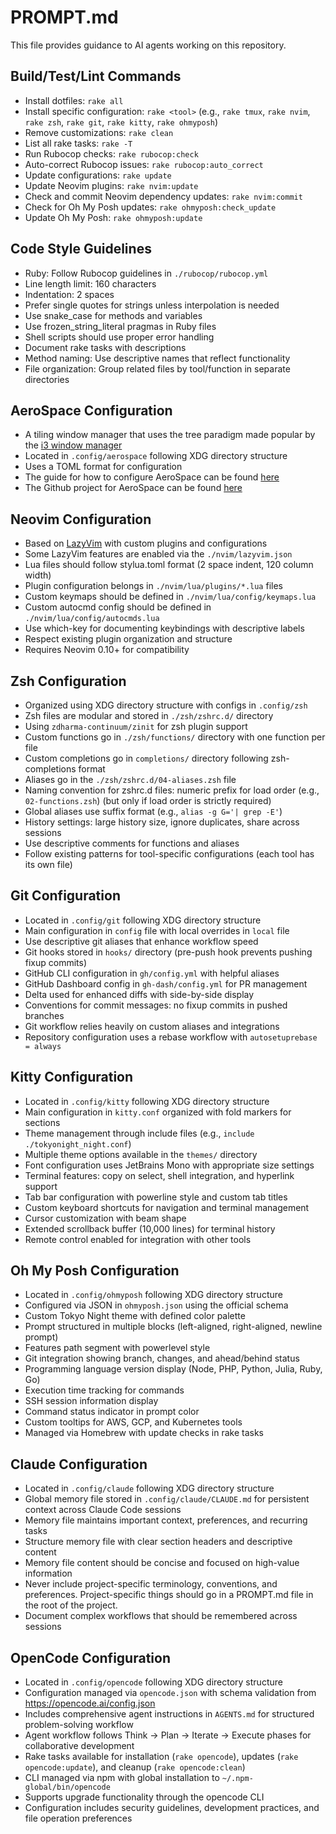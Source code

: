 # PROMPT.md

This file provides guidance to AI agents working on this repository.

## Build/Test/Lint Commands

- Install dotfiles: `rake all`
- Install specific configuration: `rake <tool>` (e.g., `rake tmux`, `rake nvim`, `rake zsh`, `rake git`, `rake kitty`, `rake ohmyposh`)
- Remove customizations: `rake clean`
- List all rake tasks: `rake -T`
- Run Rubocop checks: `rake rubocop:check`
- Auto-correct Rubocop issues: `rake rubocop:auto_correct`
- Update configurations: `rake update`
- Update Neovim plugins: `rake nvim:update`
- Check and commit Neovim dependency updates: `rake nvim:commit`
- Check for Oh My Posh updates: `rake ohmyposh:check_update`
- Update Oh My Posh: `rake ohmyposh:update`

## Code Style Guidelines

- Ruby: Follow Rubocop guidelines in `./rubocop/rubocop.yml`
- Line length limit: 160 characters
- Indentation: 2 spaces
- Prefer single quotes for strings unless interpolation is needed
- Use snake_case for methods and variables
- Use frozen_string_literal pragmas in Ruby files
- Shell scripts should use proper error handling
- Document rake tasks with descriptions
- Method naming: Use descriptive names that reflect functionality
- File organization: Group related files by tool/function in separate directories

## AeroSpace Configuration

- A tiling window manager that uses the tree paradigm made popular by the [i3 window manager](https://i3wm.org/)
- Located in `.config/aerospace` following XDG directory structure
- Uses a TOML format for configuration
- The guide for how to configure AeroSpace can be found [here](https://nikitabobko.github.io/AeroSpace/guide)
- The Github project for AeroSpace can be found [here](https://github.com/nikitabobko/AeroSpace)

## Neovim Configuration

- Based on [LazyVim](https://www.lazyvim.org/) with custom plugins and configurations
- Some LazyVim features are enabled via the `./nvim/lazyvim.json`
- Lua files should follow stylua.toml format (2 space indent, 120 column width)
- Plugin configuration belongs in `./nvim/lua/plugins/*.lua` files
- Custom keymaps should be defined in `./nvim/lua/config/keymaps.lua`
- Custom autocmd config should be defined in `./nvim/lua/config/autocmds.lua`
- Use which-key for documenting keybindings with descriptive labels
- Respect existing plugin organization and structure
- Requires Neovim 0.10+ for compatibility

## Zsh Configuration

- Organized using XDG directory structure with configs in `.config/zsh`
- Zsh files are modular and stored in `./zsh/zshrc.d/` directory
- Using `zdharma-continuum/zinit` for zsh plugin support
- Custom functions go in `./zsh/functions/` directory with one function per file
- Custom completions go in `completions/` directory following zsh-completions format
- Aliases go in the `./zsh/zshrc.d/04-aliases.zsh` file
- Naming convention for zshrc.d files: numeric prefix for load order (e.g., `02-functions.zsh`) (but only if load order is strictly required)
- Global aliases use suffix format (e.g., `alias -g G='| grep -E'`)
- History settings: large history size, ignore duplicates, share across sessions
- Use descriptive comments for functions and aliases
- Follow existing patterns for tool-specific configurations (each tool has its own file)

## Git Configuration

- Located in `.config/git` following XDG directory structure
- Main configuration in `config` file with local overrides in `local` file
- Use descriptive git aliases that enhance workflow speed
- Git hooks stored in `hooks/` directory (pre-push hook prevents pushing fixup commits)
- GitHub CLI configuration in `gh/config.yml` with helpful aliases
- GitHub Dashboard config in `gh-dash/config.yml` for PR management
- Delta used for enhanced diffs with side-by-side display
- Conventions for commit messages: no fixup commits in pushed branches
- Git workflow relies heavily on custom aliases and integrations
- Repository configuration uses a rebase workflow with `autosetuprebase = always`

## Kitty Configuration

- Located in `.config/kitty` following XDG directory structure
- Main configuration in `kitty.conf` organized with fold markers for sections
- Theme management through include files (e.g., `include ./tokyonight_night.conf`)
- Multiple theme options available in the `themes/` directory
- Font configuration uses JetBrains Mono with appropriate size settings
- Terminal features: copy on select, shell integration, and hyperlink support
- Tab bar configuration with powerline style and custom tab titles
- Custom keyboard shortcuts for navigation and terminal management
- Cursor customization with beam shape
- Extended scrollback buffer (10,000 lines) for terminal history
- Remote control enabled for integration with other tools

## Oh My Posh Configuration

- Located in `.config/ohmyposh` following XDG directory structure
- Configured via JSON in `ohmyposh.json` using the official schema
- Custom Tokyo Night theme with defined color palette
- Prompt structured in multiple blocks (left-aligned, right-aligned, newline prompt)
- Features path segment with powerlevel style
- Git integration showing branch, changes, and ahead/behind status
- Programming language version display (Node, PHP, Python, Julia, Ruby, Go)
- Execution time tracking for commands
- SSH session information display
- Command status indicator in prompt color
- Custom tooltips for AWS, GCP, and Kubernetes tools
- Managed via Homebrew with update checks in rake tasks

## Claude Configuration

- Located in `.config/claude` following XDG directory structure
- Global memory file stored in `.config/claude/CLAUDE.md` for persistent context across Claude Code sessions
- Memory file maintains important context, preferences, and recurring tasks
- Structure memory file with clear section headers and descriptive content
- Memory file content should be concise and focused on high-value information
- Never include project-specific terminology, conventions, and preferences. Project-specific things should go in a PROMPT.md file in the root of the project.
- Document complex workflows that should be remembered across sessions

## OpenCode Configuration

- Located in `.config/opencode` following XDG directory structure
- Configuration managed via `opencode.json` with schema validation from https://opencode.ai/config.json
- Includes comprehensive agent instructions in `AGENTS.md` for structured problem-solving workflow
- Agent workflow follows Think → Plan → Iterate → Execute phases for collaborative development
- Rake tasks available for installation (`rake opencode`), updates (`rake opencode:update`), and cleanup (`rake opencode:clean`)
- CLI managed via npm with global installation to `~/.npm-global/bin/opencode`
- Supports upgrade functionality through the opencode CLI
- Configuration includes security guidelines, development practices, and file operation preferences
